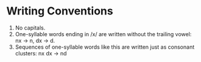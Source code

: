 # Writing Conventions

1. No capitals.
2. One-syllable words ending in /x/ are written without the trailing vowel: nx &rarr; n, dx &rarr; d.
3. Sequences of one-syllable words like this are written just as consonant clusters: nx dx &rarr; nd